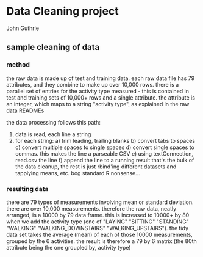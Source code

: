 # Data Cleaning project
John Guthrie

## sample cleaning of data
### method
the raw data is made up of test and training data. each raw data file has 79 attributes, and they combine to make up over 10,000 rows. there is a parallel set of entries for the activity type measured - this is contained in test and training sets of 10,000+ rows and a single attribute. the attribute is an integer, which maps to a string "activity type", as explained in the raw data READMEs

the data processing follows this path:
1) data is read, each line a string
2) for each string:
  a) trim leading, trailing blanks
  b) convert tabs to spaces
  c) convert multiple spaces to single spaces
  d) convert single spaces to commas. this makes the line a parseable CSV
  e) using textConnection, read.csv the line
  f) append the line to a running result
that's the bulk of the data cleanup, the rest is just rbind'ing different datasets and tapplying means, etc. bog standard R nonsense...


### resulting data
there are 79 types of measurements involving mean or standard deviation. there are over 10,000 measurements. therefore the raw data, neatly arranged, is a 10000 by 79 data frame. this is increased to 10000+ by 80 when we add the activity type (one of "LAYING" "SITTING" "STANDING" "WALKING" "WALKING_DOWNSTAIRS" "WALKING_UPSTAIRS"). the tidy data set takes the average (mean) of each of those 10000 measurements, grouped by the 6 activities. the result is therefore a 79 by 6 matrix (the 80th attribute being the one groupled by, activity type)


